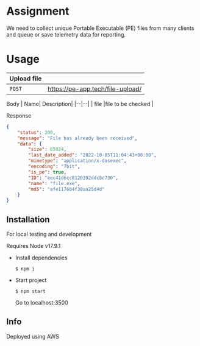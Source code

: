 # Assignment

We need to collect unique Portable Executable (PE) files from many clients and queue or save telemetry data for reporting.


# Usage

| Upload file |  |
|--|--|
| `POST`| https://pe-app.tech/file-upload/ |

Body
| Name|  Description|
|--|--|
| file  |file to be checked  |

Response
```json
{
    "status": 200,
    "message": "File has already been received",
    "data": {
        "size": 65024,
        "last_date_added": "2022-10-05T11:04:43+00:00",
        "mimetype": "application/x-dosexec",
        "encoding": "7bit",
        "is_pe": true,
        "ID": "eec41d6cc8120392ddc8c730",
        "name": "file.exe",
        "md5": "afe117684f38aa25d4d"
    }
}
```

## Installation
For local testing and development

Requires Node v17.9.1

 - Install dependencies

    ```$ npm i```
    
   
 - Start project

   ```$ npm start```
    
    Go to localhost:3500
    
## Info

Deployed using AWS
